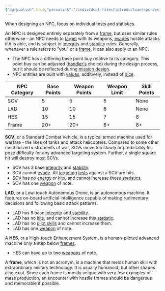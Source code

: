 ```yaml
---
{"dg-publish":true,"permalink":"/individual-files/introduction/npc-design/"}
---
```


When designing an NPC, focus on individual tests and statistics. 

An NPC is designed entirely separately from a [frame](Frame), but uses similar rules otherwise - an NPC needs to [target](Target) with its weapons, [evades](Evade) hostile attacks if it is able, and is subject to [integrity](Integrity.md) and [stability](Stability.md) rules. Generally, whenever a rule refers to "you" or a [frame](Frame), it can also apply to an NPC.
* The NPC has a differing base point buy relative to its category. This point buy can be adjusted ([handler's](Handling.md) choice) during the design process, but it should be reflected during [mission design](Handling.md).
* NPC entities are built with [values](Numbers), additively, instead of [dice](Numbers). 

| NPC Category | Base Points | Weapon Points | Weapon Limit | Skill Points |
| ------------ | ----------- | ------------- | ------------ | ------------ |
| SCV          | 5           | 5             | 5            | None         |
| LAD          | 10          | 10            | 6            | None         |
| HES          | 15          | 15            | 7            | 8            |
| Frame        | 20+         | 20+           | 8+           | 8+           |

**SCV**, or a Standard Combat Vehicle, is a typical armed machine used for warfare - the likes of tanks and attack helicopters. Compared to some other mechanized instruments of war, SCVs move too slowly or predictably to pose difficulty for any advanced targeting system. Further, a single square hit will destroy most SCVs.
* SCV has 3 base [integrity](Integrity) and [stability](Stability).
* SCV cannot [evade](Evade). All [targeting](Target) [tests](Tests) against a SCV are hits.
* SCV has no [energy](Energy) or [kits](Kits), and cannot increase these [statistics](Statistics).
* SCV has one [weapon](Weapons.md) of note.

**LAD**, or a Low-touch Autonomous Drone, is an autonomous machine. It features on-board artificial intelligence capable of making rudimentary decisions and following basic attack patterns. 
* LAD has 6 base [integrity](Integrity) and [stability](Stability).
* LAD has no [kits](Kits), and cannot increase this [statistic](Statistics).
* LAD has no [pilot skills](Skills) and cannot increase them.
* LAD has one [weapon](Weapons.md) of note.

A **HES**, or a High-touch Enhancement System, is a human-piloted advanced machine only a step below [frames](Frame).
* HES can have up to two [weapons](Weapons.md) of note.

A **frame**, which is not an acronym, is a machine that melds human skill with extraordinary military technology. It is usually humanoid, but other shapes also exist. Since each frame is mostly unique with very few examples of mass production, an encounter with hostile frames should be dangerous and memorable if possible.
